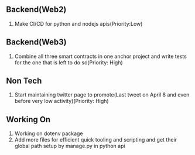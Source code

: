 Backend(Web2)
---------------------------------------------
1) Make CI/CD for python and nodejs apis(Priority:Low)
   
Backend(Web3)
---------------------------------------------
1) Combine all three smart contracts in one anchor project and write tests for the one that is left to do so(Priority: High)

Non Tech
---------------------------------------------
1) Start maintaining twitter page to promote(Last tweet on April 8 and even before very low activity)(Priority: High)

Working On 
----------------------------------------------
1) Working on dotenv package
2) Add more files for efficient quick tooling and scripting and get their global path setup 
   by manage.py in python api
